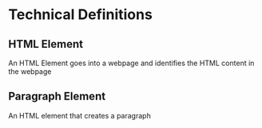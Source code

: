 # Technical Definitions

## HTML Element

An HTML Element goes into a webpage and identifies the HTML content in the webpage

## Paragraph Element
An HTML element that creates a paragraph
